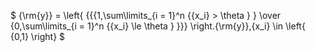 <head>
    <script src="https://cdn.mathjax.org/mathjax/latest/MathJax.js?config=TeX-AMS-MML_HTMLorMML" type="text/javascript"></script>
    <script type="text/x-mathjax-config">
        MathJax.Hub.Config({
            tex2jax: {
            skipTags: ['script', 'noscript', 'style', 'textarea', 'pre'],
            inlineMath: [['$','$']]
            }
        });
    </script>
</head>

$ {\rm{y}} = \left\{ {{{1,\sum\limits_{i = 1}^n {{x_i} > \theta } } \over {0,\sum\limits_{i = 1}^n {{x_i} \le \theta } }}} \right.{\rm{y}},{x_i} \in \left\{ {0,1} \right\} $
